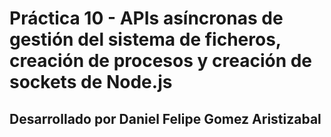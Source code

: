 # Práctica 10 - APIs asíncronas de gestión del sistema de ficheros, creación de procesos y creación de sockets de Node.js
## Desarrollado por Daniel Felipe Gomez Aristizabal

